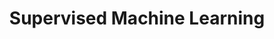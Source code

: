 ---
title: "Supervised Machine Learning"

categories: ['']

tags: ['Supervised', 'Machine', 'Learning']

arabic: ['التعلم الحاسوبي الموجَّه', 'التعلم اﻵلي الخاضع للإشراف']

publishers: ['معجم مصطلحات التعلم الآلي والتعلم العميق وعلم البيانات']

types: "word"

slug: ""
---